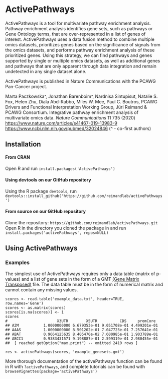 # ActivePathways

ActivePathways is a tool for multivariate pathway enrichment analysis. Pathway enrichment analysis identifies gene sets, such as pathways or Gene Ontology terms, that are over-represented in a list of genes of interest. ActivePathways uses a data fusion method to combine multiple omics datasets, prioritizes genes based on the significance of signals from the omics datasets, and performs pathway enrichment analysis of these prioritized genes. Using this strategy, we can find pathways and genes supported by single or multiple omics datasets, as well as additional genes and pathways that are only apparent through data integration and remain undetected in any single dataset alone. 

ActivePathways is published in Nature Communications with the PCAWG Pan-Cancer project. 

Marta Paczkowska^, Jonathan Barenboim^, Nardnisa Sintupisut, Natalie S. Fox, Helen Zhu, Diala Abd-Rabbo, Miles W. Mee, Paul C. Boutros, PCAWG Drivers and Functional Interpretation Working Group, Jüri Reimand & PCAWG Consortium. Integrative pathway enrichment analysis of multivariate omics data. *Nature Communications* 11 735 (2020) https://www.nature.com/articles/s41467-019-13983-9 https://www.ncbi.nlm.nih.gov/pubmed/32024846 (^ - co-first authors)

## Installation

#### From CRAN
Open R and run `install.packages('ActivePathways')`

#### Using devtools on our GitHub repository
Using the R package `devtools`, run
`devtools::install_github('https://github.com/reimandlab/activePathways')`

#### From source on our GitHub repository
Clone the repository: `https://github.com/reimandlab/activePathways.git`
Open R in the directory you cloned the package in and run `install.packages('activePathways', repos=NULL)`



## Using ActivePathways

### Examples
The simplest use of ActivePathways requires only a data table (matrix of p-values) and a list of gene sets in the form of a GMT [(Gene Matrix Transposed)](https://software.broadinstitute.org/cancer/software/gsea/wiki/index.php/Data_formats#GMT:_Gene_Matrix_Transposed_file_format_.28.2A.gmt.29) file. The data table must be in the form of numerical matrix and cannot contain any missing values.
```
scores <- read.table('example_data.txt', header=TRUE, row.names='Gene')
scores <- as.matrix(scores)
scores[is.na(scores)] <- 1
scores
#                      X3UTR        X5UTR          CDS     promCore
## A2M           1.0000000000 6.679353e-01 9.051708e-01 4.499201e-01
## AAAS          1.0000000000 8.501202e-01 7.047723e-01 7.257641e-01
## ABAT          0.9664125635 8.405470e-02 7.600985e-01 1.903789e-01
## ABCC1         0.9383431571 9.198887e-01 2.599319e-01 2.980455e-01
##  [ reached getOption("max.print") -- omitted 2410 rows ]

res <- activePathways(scores, 'example_genesets.gmt')
```

More thorough documentation of the activePathways function can be found in R with `?activePathways`, and complete tutorials can be found with `browseVignettes(package='activePathways')`
